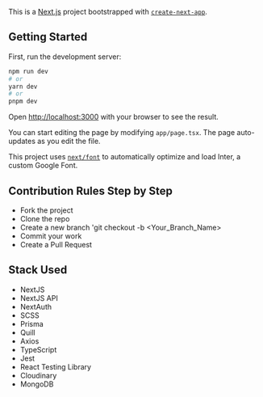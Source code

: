 This is a [Next.js](https://nextjs.org/) project bootstrapped with [`create-next-app`](https://github.com/vercel/next.js/tree/canary/packages/create-next-app).

## Getting Started

First, run the development server:

```bash
npm run dev
# or
yarn dev
# or
pnpm dev
```

Open [http://localhost:3000](http://localhost:3000) with your browser to see the result.

You can start editing the page by modifying `app/page.tsx`. The page auto-updates as you edit the file.

This project uses [`next/font`](https://nextjs.org/docs/basic-features/font-optimization) to automatically optimize and load Inter, a custom Google Font.

## Contribution Rules Step by Step

- Fork the project
- Clone the repo
- Create a new branch 'git checkout -b <Your_Branch_Name>
- Commit your work
- Create a Pull Request

## Stack Used

- NextJS
- NextJS API
- NextAuth
- SCSS
- Prisma
- Quill
- Axios
- TypeScript
- Jest
- React Testing Library
- Cloudinary
- MongoDB
